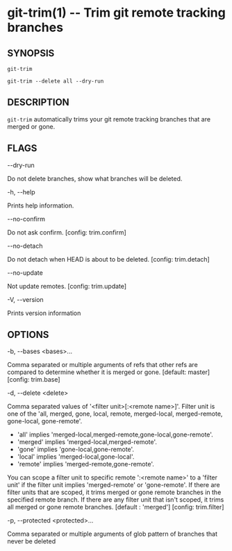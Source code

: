 # git-trim(1) -- Trim git remote tracking branches

## SYNOPSIS

`git-trim`

`git-trim --delete all --dry-run`

## DESCRIPTION

`git-trim` automatically trims your git remote tracking branches that are merged or gone.

## FLAGS

--dry-run

Do not delete branches, show what branches will be deleted.

-h, --help

Prints help information.

--no-confirm

Do not ask confirm. [config: trim.confirm]

--no-detach

Do not detach when HEAD is about to be deleted. [config: trim.detach]

--no-update

Not update remotes. [config: trim.update]

-V, --version

Prints version information

## OPTIONS

-b, --bases &lt;bases&gt;...

Comma separated or multiple arguments of refs that other refs are compared to determine whether it is merged or gone.
[default: master][config: trim.base]

-d, --delete &lt;delete&gt;

Comma separated values of '&lt;filter unit&gt;[:&lt;remote name&gt;]'. Filter unit is one of the 'all, merged, gone,
local, remote, merged-local, merged-remote, gone-local, gone-remote'.

- 'all' implies 'merged-local,merged-remote,gone-local,gone-remote'.
- 'merged' implies 'merged-local,merged-remote'.
- 'gone' implies 'gone-local,gone-remote'.
- 'local' implies 'merged-local,gone-local'.
- 'remote' implies 'merged-remote,gone-remote'.

You can scope a filter unit to specific remote ':&lt;remote name&gt;' to a 'filter unit' if the filter unit
implies 'merged-remote' or 'gone-remote'. If there are filter units that are scoped, it trims merged or gone
remote branches in the specified remote branch. If there are any filter unit that isn't scoped, it trims all
merged or gone remote branches. [default : 'merged'] [config: trim.filter]

-p, --protected &lt;protected&gt;...

Comma separated or multiple arguments of glob pattern of branches that never be deleted

